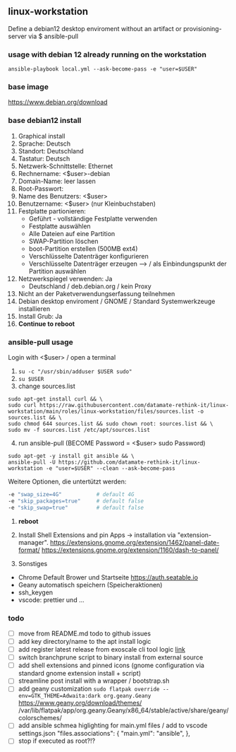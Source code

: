 ## linux-workstation

Define a debian12 desktop enviroment without an artifact or provisioning-server via $ ansible-pull

### usage with debian 12 already running on the workstation

`ansible-playbook local.yml --ask-become-pass -e "user=$USER"`

### base image

https://www.debian.org/download

### base debian12 install

1. Graphical install
2. Sprache: Deutsch
3. Standort: Deutschland
4. Tastatur: Deutsch
5. Netzwerk-Schnittstelle: Ethernet
6. Rechnername: <$user>-debian
7. Domain-Name: leer lassen
8. Root-Passwort:
9. Name des Benutzers: <$user>
10. Benutzername: <$user> (nur Kleinbuchstaben)
11. Festplatte partionieren:
    - Geführt - vollständige Festplatte verwenden
    - Festplatte auswählen
    - Alle Dateien auf eine Partition
    - SWAP-Partition löschen
    - boot-Partition erstellen (500MB ext4)
    - Verschlüsselte Datenträger konfigurieren
    - Verschlüsselte Datenträger erzeugen --> / als Einbindungspunkt der Partition auswählen
12. Netzwerkspiegel verwenden: Ja
    - Deutschland / deb.debian.org / kein Proxy
13. Nicht an der Paketverwendungserfassung teilnehmen
14. Debian desktop enviroment / GNOME / Standard Systemwerkzeuge installieren
15. Install Grub: Ja
16. **Continue to reboot**

### ansible-pull usage

Login with <$user> / open a terminal

1. `su -c "/usr/sbin/adduser $USER sudo"`
2. `su $USER`
3. change sources.list

```
sudo apt-get install curl && \
sudo curl https://raw.githubusercontent.com/datamate-rethink-it/linux-workstation/main/roles/linux-workstation/files/sources.list -o sources.list && \
sudo chmod 644 sources.list && sudo chown root: sources.list && \
sudo mv -f sources.list /etc/apt/sources.list
```

4. run ansible-pull (BECOME Password = <$user> sudo Password)

```shellscript
sudo apt-get -y install git ansible && \
ansible-pull -U https://github.com/datamate-rethink-it/linux-workstation -e "user=$USER" --clean --ask-become-pass
```

Weitere Optionen, die untertützt werden:

```bash
-e "swap_size=4G"           # default 4G
-e "skip_packages=true"     # default false
-e "skip_swap=true"         # default false
```

1. **reboot**

2. Install Shell Extensions and pin Apps -> installation via "extension-manager".
   https://extensions.gnome.org/extension/1462/panel-date-format/
   https://extensions.gnome.org/extension/1160/dash-to-panel/

3. Sonstiges

- Chrome Default Brower und Startseite https://auth.seatable.io
- Geany automatisch speichern (Speicheraktionen)
- ssh_keygen
- vscode: prettier und ...

### todo

- [ ] move from README.md todo to github issues
- [ ] add key directory/name to the apt install logic
- [ ] add register latest release from exoscale cli tool logic [link](https://github.com/exoscale/cli/releases/)
- [ ] switch branchprune script to binary install from external source
- [ ] add shell extensions and pinned icons (gnome configuration via standard gnome extension install + script)
- [ ] streamline post install with a wrapper / bootstrap.sh
- [ ] add geany customization
      `sudo flatpak override --env=GTK_THEME=Adwaita:dark org.geany.Geany`
      https://www.geany.org/download/themes/
      /var/lib/flatpak/app/org.geany.Geany/x86_64/stable/active/share/geany/colorschemes/
- [ ] add ansible schmea higlighting for main.yml files / add to vscode settings.json
      "files.associations": {
      "main.yml": "ansible",
      },
- [ ] stop if executed as root?!?
